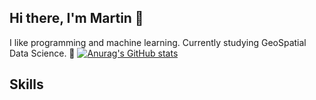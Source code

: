 ## Hi there, I'm Martin 👋
I like programming and machine learning. Currently studying GeoSpatial Data Science. 🤗
[![Anurag's GitHub stats](https://github-readme-stats.vercel.app/api?username=marts-dev)](https://github.com/anuraghazra/github-readme-stats)
## Skills
<div data-iframe-width="150" data-iframe-height="270" data-share-badge-id="91d5713c-b969-4f7c-a433-a930fc94f204" data-share-badge-host="https://www.credly.com"></div><script type="text/javascript" async src="//cdn.credly.com/assets/utilities/embed.js"></script>
<!--
**marts-dev/marts-dev** is a ✨ _special_ ✨ repository because its `README.md` (this file) appears on your GitHub profile.

Here are some ideas to get you started:

- 🔭 I’m currently working on ...
- 🌱 I’m currently learning ...
- 👯 I’m looking to collaborate on ...
- 🤔 I’m looking for help with ...
- 💬 Ask me about ...
- 📫 How to reach me: ...
- 😄 Pronouns: ...
- ⚡ Fun fact: ...
-->
